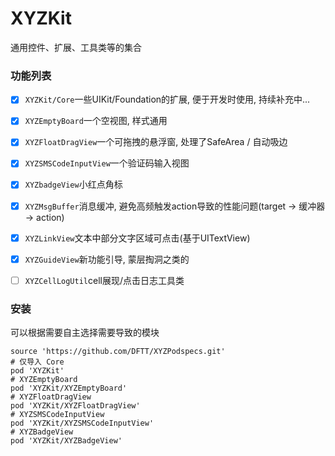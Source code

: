 # XYZKit
通用控件、扩展、工具类等的集合

### 功能列表
- [x] ```XYZKit/Core```一些UIKit/Foundation的扩展, 便于开发时使用, 持续补充中...
- [x] ```XYZEmptyBoard```一个空视图, 样式通用
- [x] ```XYZFloatDragView```一个可拖拽的悬浮窗, 处理了SafeArea / 自动吸边
- [x] ```XYZSMSCodeInputView```一个验证码输入视图
- [x] ```XYZbadgeView```小红点角标
- [x] ```XYZMsgBuffer```消息缓冲, 避免高频触发action导致的性能问题(target -> 缓冲器 -> action)
- [x] ```XYZLinkView```文本中部分文字区域可点击(基于UITextView)
- [x] ```XYZGuideView```新功能引导, 蒙层掏洞之类的
- [ ] ```XYZCellLogUtil```cell展现/点击日志工具类


### 安装
可以根据需要自主选择需要导致的模块
```
source 'https://github.com/DFTT/XYZPodspecs.git'
# 仅导入 Core
pod 'XYZKit'
# XYZEmptyBoard
pod 'XYZKit/XYZEmptyBoard'
# XYZFloatDragView
pod 'XYZKit/XYZFloatDragView'
# XYZSMSCodeInputView
pod 'XYZKit/XYZSMSCodeInputView'
# XYZBadgeView
pod 'XYZKit/XYZBadgeView'
```
